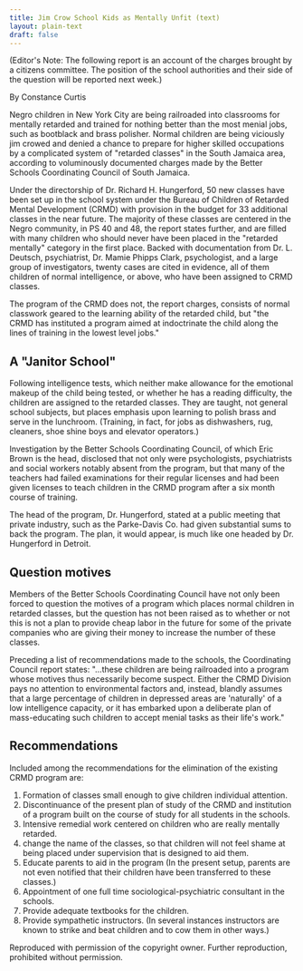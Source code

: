 ```yaml
---
title: Jim Crow School Kids as Mentally Unfit (text)
layout: plain-text
draft: false
---
```


\(Editor's Note: The following report is an account of the charges brought by a citizens committee. The position of the school authorities and their side of the question will be reported next week.\) 

By Constance Curtis

Negro children in New York City are being railroaded into classrooms for mentally retarded and trained for nothing better than the most menial jobs, such as bootblack and brass polisher. Normal children are being viciously jim crowed and denied a chance to prepare for higher skilled occupations by a complicated system of "retarded classes" in the South Jamaica area, according to voluminously documented charges made by the Better Schools Coordinating Council of South Jamaica. 

Under the directorship of Dr. Richard H. Hungerford, 50 new classes have been set up in the school system under the Bureau of Children of Retarded Mental Development \(CRMD\) with provision in the budget for 33 additional classes in the near future. The majority of these classes are centered in the Negro community, in PS 40 and 48, the report states further, and are filled with many children who should never have been placed in the "retarded mentally" category in the first place. Backed with documentation from Dr. L. Deutsch, psychiatrist, Dr. Mamie Phipps Clark, psychologist, and a large group of investigators, twenty cases are cited in evidence, all of them children of normal intelligence, or above, who have been assigned to CRMD classes. 

The program of the CRMD does not, the report charges, consists of normal classwork geared to the learning ability of the retarded child, but "the CRMD has instituted a program aimed at indoctrinate the child along the lines of training in the lowest level jobs."

## A "Janitor School"

Following intelligence tests, which neither make allowance for the emotional makeup of the child being tested, or whether he has a reading difficulty, the children are assigned to the retarded classes. They are taught, not general school subjects, but places emphasis upon learning to polish brass and serve in the lunchroom. \(Training, in fact, for jobs as dishwashers, rug, cleaners, shoe shine boys and elevator operators.\) 

Investigation by the Better Schools Coordinating Council, of which Eric Brown is the head, disclosed that not only were psychologists, psychiatrists and social workers notably absent from the program, but that many of the teachers had failed examinations for their regular licenses and had been given licenses to teach children in the CRMD program after a six month course of training. 

The head of the program, Dr. Hungerford, stated at a public meeting that private industry, such as the Parke-Davis Co. had given substantial sums to back the program. The plan, it would appear, is much like one headed by Dr. Hungerford in Detroit. 

## Question motives

Members of the Better Schools Coordinating Council have not only been forced to question the motives of a program which places normal children in retarded classes, but the question has not been raised as to whether or not this is not a plan to provide cheap labor in the future for some of the private companies who are giving their money to increase the number of these classes. 

Preceding a list of recommendations made to the schools, the Coordinating Council report states: "...these children are being railroaded into a program whose motives thus necessarily become suspect. Either the CRMD Division pays no attention to environmental factors and, instead, blandly assumes that a large percentage of children in depressed areas are 'naturally' of a low intelligence capacity, or it has embarked upon a deliberate plan of mass-educating such children to accept menial tasks as their life's work." 

## Recommendations

Included among the recommendations for the elimination of the existing CRMD program are:
1. Formation of classes small enough to give children individual attention. 
2. Discontinuance of the present plan of study of the CRMD and institution of a program built on the course of study for all students in the schools. 
3. Intensive remedial work centered on children who are really mentally retarded. 
4. change the name of the classes, so that children will not feel shame at being placed under supervision that is designed to aid them. 
5. Educate parents to aid in the program \(In the present setup, parents are not even notified that their children have been transferred to these classes.\) 
6. Appointment of one full time sociological-psychiatric consultant in the schools. 
7. Provide adequate textbooks for the children. 
8. Provide sympathetic instructors. \(In several instances instructors are known to strike and beat children and to cow them in other ways.\) 

Reproduced with permission of the copyright owner. Further reproduction, prohibited without permission.
